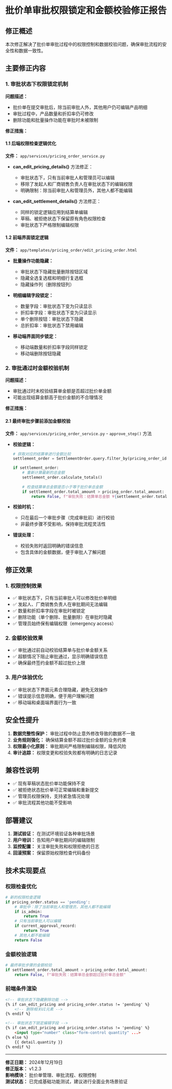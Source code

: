 # 批价单审批权限锁定和金额校验修正报告

## 修正概述

本次修正解决了批价单审批过程中的权限控制和数据校验问题，确保审批流程的安全性和数据一致性。

## 主要修正内容

### 1. 审批状态下权限锁定机制

**问题描述：**
- 批价单在提交审批后，除当前审批人外，其他用户仍可编辑产品明细
- 审批过程中，产品数量和折扣率仍可修改
- 删除功能和批量操作功能在审批时未被限制

**修正措施：**

#### 1.1 后端权限检查逻辑优化
**文件：** `app/services/pricing_order_service.py`

- **can_edit_pricing_details()** 方法修正：
  - 审批状态下，只有当前审批人和管理员可以编辑
  - 移除了发起人和厂商销售负责人在审批状态下的编辑权限
  - 明确限制：除当前审批人和管理员外，其他人都不能编辑

- **can_edit_settlement_details()** 方法修正：
  - 同样的锁定逻辑应用到结算单编辑
  - 草稿、被拒绝状态下保留原有角色权限检查
  - 审批状态下严格限制编辑权限

#### 1.2 前端界面锁定逻辑
**文件：** `app/templates/pricing_order/edit_pricing_order.html`

- **批量操作功能隐藏：**
  - 审批状态下隐藏批量删除按钮区域
  - 隐藏全选复选框和明细行复选框
  - 隐藏操作列（删除按钮列）

- **明细编辑字段锁定：**
  - 数量字段：审批状态下变为只读显示
  - 折扣率字段：审批状态下变为只读显示
  - 单个删除按钮：审批状态下隐藏
  - 总折扣率：审批状态下禁用编辑

- **移动端界面同步锁定：**
  - 移动端数量和折扣率字段同样锁定
  - 移动端删除按钮隐藏

### 2. 审批通过时金额校验机制

**问题描述：**
- 审批通过时未校验结算单金额是否超过批价单金额
- 可能出现结算金额高于批价金额的不合理情况

**修正措施：**

#### 2.1 最终审批步骤前添加金额校验
**文件：** `app/services/pricing_order_service.py` - `approve_step()` 方法

- **校验逻辑：**
  ```python
  # 获取对应的结算单进行金额比较
  settlement_order = SettlementOrder.query.filter_by(pricing_order_id=pricing_order_id).first()
  
  if settlement_order:
      # 重新计算最新的总金额
      settlement_order.calculate_totals()
      
      # 检查结算单总金额是否小于等于批价单总金额
      if settlement_order.total_amount > pricing_order.total_amount:
          return False, f"审批失败：结算单总金额 ¥{settlement_order.total_amount:,.2f} 超过批价单总金额 ¥{pricing_order.total_amount:,.2f}，不能通过审批"
  ```

- **校验时机：**
  - 只在最后一个审批步骤（完成审批前）进行校验
  - 非最终步骤不受影响，保持审批流程灵活性

- **错误处理：**
  - 校验失败时返回明确的错误信息
  - 包含具体的金额数据，便于审批人了解问题

## 修正效果

### 1. 权限控制效果
- ✅ 审批状态下，只有当前审批人可以修改批价单明细
- ✅ 发起人、厂商销售负责人在审批期间无法编辑
- ✅ 数量和折扣率字段在审批时被锁定
- ✅ 删除功能（单个删除、批量删除）在审批时隐藏
- ✅ 管理员始终保有编辑权限（emergency access）

### 2. 金额校验效果
- ✅ 审批通过前自动校验结算单与批价单金额关系
- ✅ 超额情况下阻止审批通过，显示明确错误信息
- ✅ 确保最终签约金额不超过批价上限

### 3. 用户体验优化
- ✅ 审批状态下界面元素合理隐藏，避免无效操作
- ✅ 错误提示信息明确，便于用户理解问题
- ✅ 移动端和桌面端界面行为一致

## 安全性提升

1. **数据完整性保护：** 审批过程中防止意外修改导致的数据不一致
2. **业务规则强化：** 确保结算金额不超过批价金额的业务约束
3. **权限最小化原则：** 审批期间严格限制编辑权限，降低风险
4. **审计追踪：** 权限变更和校验失败都有明确的日志记录

## 兼容性说明

- ✅ 现有草稿状态批价单功能保持不变
- ✅ 被拒绝状态批价单可正常编辑和重新提交
- ✅ 管理员权限保持，支持紧急情况处理
- ✅ 审批流程其他功能不受影响

## 部署建议

1. **测试验证：** 在测试环境验证各种审批场景
2. **用户培训：** 告知用户审批期间的编辑限制
3. **监控配置：** 关注审批失败和权限拒绝的日志
4. **回滚预案：** 保留原始权限检查代码备份

## 技术实现要点

### 权限检查优化
```python
# 新的权限检查逻辑
if pricing_order.status == 'pending':
    # 审批中：除了当前审批人和管理员，其他人都不能编辑
    if is_admin:
        return True
    # 只有当前审批人可以编辑
    if current_approval_record:
        return True
    # 其他人都不能编辑
    return False
```

### 金额校验逻辑
```python
# 最终审批步骤的金额校验
if settlement_order.total_amount > pricing_order.total_amount:
    return False, f"审批失败：结算单总金额超过批价单总金额"
```

### 前端条件渲染
```html
<!-- 审批状态下隐藏删除功能 -->
{% if can_edit_pricing and pricing_order.status != 'pending' %}
    <!-- 删除相关UI元素 -->
{% endif %}

<!-- 审批状态下锁定编辑字段 -->
{% if can_edit_pricing and pricing_order.status != 'pending' %}
    <input type="number" class="form-control quantity" ...>
{% else %}
    {{ detail.quantity }}
{% endif %}
```

---

**修正日期：** 2024年12月19日  
**修正版本：** v1.2.3  
**影响模块：** 批价单管理、审批流程、权限控制  
**测试状态：** 已完成基础功能测试，建议进行全面业务场景验证 